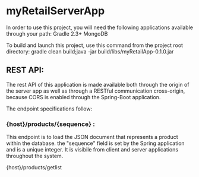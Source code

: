 # myRetailServerApp

In order to use this project, you will need the following applications available through your path:
Gradle 2.3+
MongoDB


To build and launch this project, use this command from the project root directory:
gradle clean build;java -jar build/libs/myRetailApp-0.1.0.jar

<h2><strong>REST API:</strong></h2>
<p>The rest API of this application is made available both through the origin of the server app as well as through a RESTful
communication cross-origin, because CORS is enabled through the Spring-Boot application.
</p>

<p>The endpoint specifications follow:</p>
<strong><h3>{host}/products/{sequence} :</h3></strong>
<p>This endpoint is to load the JSON document that represents a product within the database. the "sequence" field is set
by the Spring application and is a unique integer. It is visibile from client and server applications throughout the system.
</p>
{host}/products/getlist

<strong><h3> </h3></strong>
<p>

</p>
